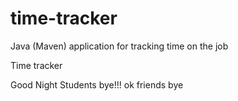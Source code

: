 # time-tracker
Java (Maven) application for tracking time on the job

Time tracker

Good Night Students bye!!!
ok friends bye
